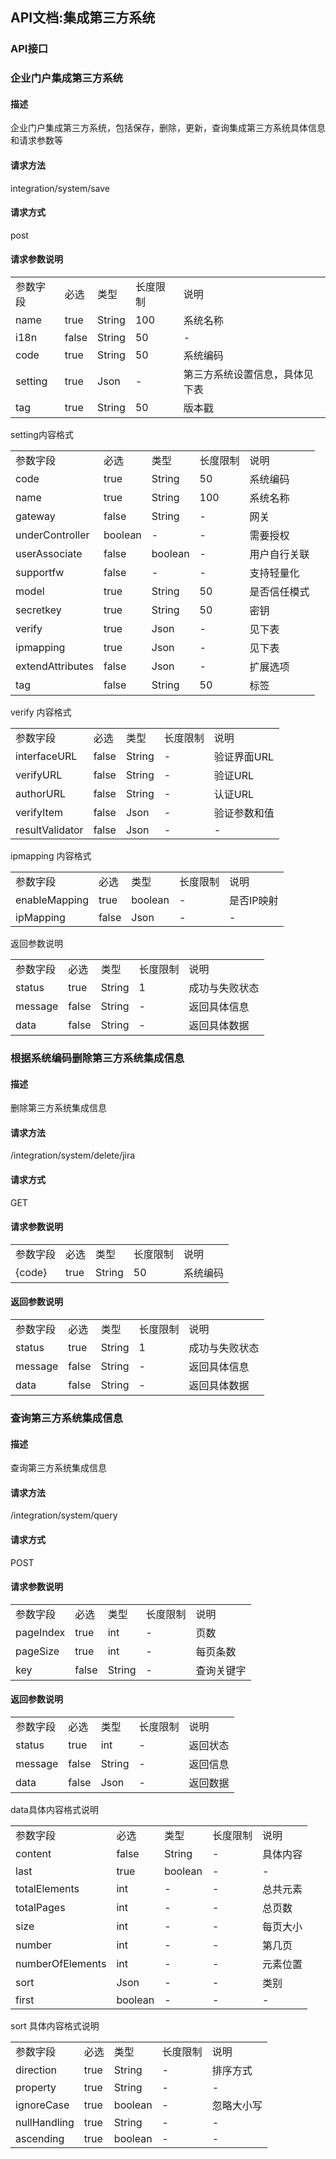 
## API文档:集成第三方系统

### API接口

### 企业门户集成第三方系统

#### 描述

企业门户集成第三方系统，包括保存，删除，更新，查询集成第三方系统具体信息和请求参数等

#### 请求方法

integration/system/save

#### 请求方式

post

#### 请求参数说明



<table>

   <tr>
      <td>参数字段   </td>
      <td>必选   </td>
      <td>类型    </td>
      <td>长度限制  </td>
      <td>说明  </td>
   </tr>

   <tr>
      <td>name   </td>
      <td>true  </td>
      <td>String   </td>
      <td>100   </td>
      <td>系统名称</td>
   </tr>

   <tr>
      <td>i18n  </td>
      <td>false  </td>
      <td>String </td>
      <td>50  </td>
      <td>-</td>
   </tr>
 
   <tr>
      <td>code  </td>
      <td>true  </td>
      <td>String  </td>
	  <td>  50   </td>
      <td>系统编码</td>
   </tr>

   <tr>
      <td>setting </td>  
       <td>true   </td>
       <td>Json </td>
       <td>-    </td>
      <td> 第三方系统设置信息，具体见下表</td>
   </tr>
  
   <tr>
      <td>tag  </td>
       <td>true </td>
       <td>String </td>
       <td>50   </td>
      <td> 版本戳</td>
   </tr>
</table>





setting内容格式


<table>
   <tr>
      <td>参数字段 </td>
      <td>必选  </td>
      <td>类型   </td>
      <td>长度限制 </td>  
      <td>说明  </td>
   </tr>
  
   <tr>
      <td>code   </td>
     <td> true  </td>
      <td>String  </td>
      <td>50    </td>
      <td>系统编码</td>
   </tr>
  
   <tr>
      <td>name  </td>
        <td>true  </td>
        <td>String  </td>
        <td>100  </td>
       <td> 系统名称</td>
   </tr>

   <tr>
      <td>gateway </td>
        <td>false  </td>
        <td>String  </td>
        <td>-   </td>
        <td>网关</td>
   </tr>

   <tr>
      <td>underController   </td>
      <td> boolean</td>
      <td> -  </td>
      <td> -  </td>
      <td> 需要授权</td>
   </tr>
 
   <tr>
      <td>userAssociate </td>
      <td> false </td>
      <td> boolean</td>
      <td> -  </td>
      <td>用户自行关联</td>
   </tr>
   
   <tr>
      <td>supportfw </td>
      <td>false  </td>
      <td>- </td>
     <td>- </td>
	<td> 支持轻量化</td>
   </tr>
 
   <tr>
      <td>model</td>   
      <td>true </td>
      <td>String </td>
      <td>50 </td>
     <td> 是否信任模式</td>
   </tr>
 
   <tr>
      <td>secretkey </td>
     <td> true  </td>
      <td>String  </td>
      <td>50  </td>
      <td>密钥</td>
   </tr>

   <tr>
      <td>verify  </td>
      <td>true</td>
      <td>Json  </td>
      <td>-  </td>
      <td>见下表    </td>
   </tr>
  
   <tr>
      <td>ipmapping </td>
      <td>true </td>
      <td>Json</td>
      <td>-   </td>
      <td>见下表   </td>
   </tr>
   
   <tr>
      <td>extendAttributes </td>
      <td>false </td>
      <td>Json </td>
      <td>-  </td>
      <td>扩展选项</td>
   </tr>

   <tr>
      <td>tag</td>
      <td>false </td>
      <td>String</td>
      <td>50   </td>
      <td>标签</td>
   </tr>
</table>



verify 内容格式


<table>
   <tr>
      <td>参数字段  </td>
       <td>必选  </td>
       <td>类型   </td>
       <td>长度限制</td>
      <td> 说明 </td>
   </tr>

   <tr>
      <td>interfaceURL  </td>
      <td> false </td>
      <td> String</td>
     <td>  -   </td>
      <td> 验证界面URL</td>
   </tr>

   <tr>
      <td>verifyURL</td> 
      <td> false</td>
      <td> String </td>
     <td>  -  </td>
     <td>  验证URL</td>
   </tr>

   <tr>
      <td>authorURL</td>
      <td> false</td>
      <td> String</td>
      <td> -   </td>
      <td> 认证URL</td>
   </tr>

   <tr>
      <td>verifyItem </td>
      <td> false</td>
       <td>Json </td>
      <td> -   </td>
      <td> 验证参数和值</td>
   </tr>

   <tr>
      <td>resultValidator</td>
      <td> false </td>
       <td>Json </td>
       <td>-</td> 
      <td> -</td>
   </tr>
</table>


ipmapping 内容格式 

<table>
   <tr>
      <td>参数字段</td>   
        <td>必选 </td>
        <td>类型   </td>
        <td>长度限制</td>
        <td>说明 </td>
   </tr>
  
   <tr>
      <td>enableMapping </td>
        <td>true </td>
        <td>boolean </td>
       <td> -   </td>
        <td>是否IP映射</td>
   </tr>

   <tr>
      <td>ipMapping</td> 
        <td>false </td>
        <td>Json  </td>
        <td>-</td>   
        <td>-</td>
   </tr>
 
</table>


返回参数说明 


<table>
   <tr>
      <td>参数字段 </td>  
      <td>必选  </td>
      <td>类型  </td>
      <td>长度限制 </td>
      <td>说明 </td>
   </tr>

   <tr>
      <td>status </td>
     <td> true   </td>
      <td>String </td>
    <td>  1  </td>
    <td>  成功与失败状态</td>
   </tr>
   <tr>
      <td>message</td>
      <td>false </td>
      <td>String</td>
     <td> -  </td>
      <td>返回具体信息</td>
   </tr>

   <tr>
      <td>data </td>
      <td>false  </td>
      <td>String </td>
      <td>-  </td>
      <td>返回具体数据</td>
   </tr>
</table>


### 根据系统编码删除第三方系统集成信息

#### 描述

删除第三方系统集成信息

#### 请求方法

/integration/system/delete/jira

#### 请求方式

GET

#### 请求参数说明

<table>
   <tr>
      <td>参数字段 </td>  
      <td>必选  </td>
      <td>类型  </td>
      <td>长度限制 </td>
      <td>说明 </td>
   </tr>
    <tr>
      <td>{code}</td>  
      <td>true  </td>
      <td>String  </td>
      <td>50 </td>
      <td>系统编码</td>
   </tr>
</table>


#### 返回参数说明 

<table>
   <tr>
      <td>参数字段 </td>  
      <td>必选  </td>
      <td>类型  </td>
      <td>长度限制 </td>
      <td>说明 </td>
   </tr>

   <tr>
      <td>status </td>
     <td> true   </td>
      <td>String </td>
    <td>  1  </td>
    <td>  成功与失败状态</td>
   </tr>
   <tr>
      <td>message</td>
      <td>false </td>
      <td>String</td>
     <td> -  </td>
      <td>返回具体信息</td>
   </tr>

   <tr>
      <td>data </td>
      <td>false  </td>
      <td>String </td>
      <td>-  </td>
      <td>返回具体数据</td>
   </tr>
</table>



### 查询第三方系统集成信息

#### 描述

查询第三方系统集成信息

#### 请求方法

/integration/system/query

#### 请求方式

POST

#### 请求参数说明

<table>
   <tr>
      <td>参数字段 </td>
	 <td>必选 </td>
	 <td>类型  </td>
	 <td>长度限制  </td>
	<td> 说明 </td>
   </tr>
   
   <tr>
      <td>pageIndex</td>   
      <td>true </td>
      <td>int </td>
      <td>-    </td>
      <td>页数 </td>
   </tr>
   
   <tr>
      <td>pageSize</td> 
      <td>true </td>
      <td>int  </td>
      <td>- </td>
      <td>每页条数</td>
   </tr>
   
   <tr>
      <td>key   </td>
     <td> false  </td>
     <td> String  </td>
     <td>- </td>
     <td> 查询关键字</td>
   </tr>
</table>


#### 返回参数说明

<table>
   <tr>
      <td>参数字段</td>
      <td>必选  </td>
      <td>类型 </td>
      <td>长度限制</td>
     <td> 说明 </td>
   </tr>

   <tr>
      <td>status</td>  
     <td> true </td>
      <td>int </td>
      <td>-   </td>
      <td>返回状态</td>
   </tr>

   <tr>
      <td>message</td>
     <td> false</td>
     <td> String </td> 
    <td>  - </td>
     <td>返回信息</td>
   </tr>

   <tr>
      <td>data  </td>
      <td>false  </td>
     <td> Json  </td>
      <td>-    </td>
      <td>返回数据 </td>
   </tr>
</table>

data具体内容格式说明 

<table>
      <tr>
      <td>参数字段   </td>
      <td>必选   </td>
      <td>类型    </td>
      <td>长度限制  </td>
      <td>说明  </td>
   </tr>

   <tr>
      <td>content </td>
      <td>false</td>
  <td>String </td>
  <td>-   </td>
  <td>具体内容</td>
   </tr>
   
   <tr>
      <td>last  </td>
     <td> true  </td>
     <td> boolean  </td>
     <td>-  </td>
    <td>-</td>
   </tr>
  
   <tr>
      <td>totalElements  </td>
     <td> int </td>
      <td>-  </td>
       <td>-   </td>
    <td>  总共元素</td>
   </tr>
   
   <tr>
      <td>totalPages</td>
      <td>int</td>
      <td>- </td>
       <td>-   </td>
      <td>总页数 </td>
   </tr>
  
   <tr>
      <td>size </td>
     <td> int </td>
    <td> -   </td>
     <td>-   </td>
     <td> 每页大小  </td>
   </tr>
  
   <tr>
      <td>number </td>
     <td> int</td>
      <td>-   </td>
       <td>-   </td>
     <td> 第几页 </td>
   </tr>
  
   <tr>
      <td>numberOfElements </td>
     <td> int </td>
     <td>-   </td>
      <td>-   </td>
     <td> 元素位置</td>
   </tr>
   
   <tr>
      <td>sort </td>
      <td>Json</td>
      <td>-   </td>
       <td>-   </td>
      <td>类别 </td>
   </tr>
   
   <tr>
      <td>first </td>
      <td>boolean</td> 
      <td>- </td>  
       <td>-   </td>
      <td>-</td>
   </tr>
</table>


sort 具体内容格式说明

<table>
   <tr>
      <td>参数字段   </td>
      <td>必选   </td>
      <td>类型    </td>
      <td>长度限制  </td>
      <td>说明  </td>
   </tr>

   <tr>
      <td>direction </td>
     <td> true</td>
      <td>String </td>
     <td> -    </td>
      <td>排序方式</td>
   </tr>

   <tr>
      <td>property </td>
      <td>true </td>
      <td>String </td>
     <td> - </td>
     <td> -</td>
   </tr>

   <tr>
      <td>ignoreCase</td>
      <td>true </td>
     <td> boolean</td>  
     <td> - </td>
     <td> 忽略大小写</td>
   </tr>
 
   <tr>
      <td>nullHandling  </td>
     <td> true   </td>
     <td> String</td>
     <td> -  </td>
     <td> - </td>
   </tr>

   <tr>
      <td>ascending</td>
  <td>true  </td>
 <td> boolean</td>
 <td> - </td> 
  <td>- </td>
   </tr>

</table>